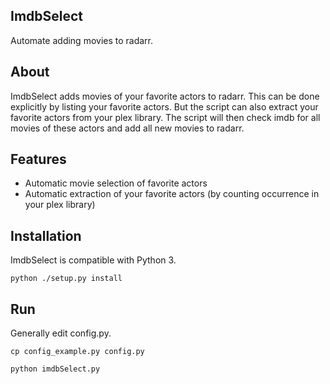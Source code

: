 ## ImdbSelect ##
Automate adding movies to radarr.


About
--------

ImdbSelect adds movies of your favorite actors to radarr.
This can be done explicitly by listing your favorite actors.
But the script can also extract your favorite actors from your plex library.
The script will then check imdb for all movies of these actors and add all new movies to radarr.

Features
--------

* Automatic movie selection of favorite actors
* Automatic extraction of your favorite actors (by counting occurrence in your plex library)
    
Installation
--------

ImdbSelect is compatible with Python 3. 
```
python ./setup.py install
```

Run
--------

Generally edit config.py.
```
cp config_example.py config.py

python imdbSelect.py
```